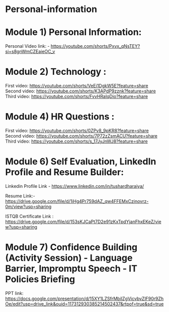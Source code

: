  # Personal-information

 # Module 1) Personal Information:    
 Personal Video link: -  https://youtube.com/shorts/Pxvx_qNsTEY?si=s8gnWmCZEaieOC_v

 # Module 2) Technology :
 First video:  https://youtube.com/shorts/VeEi1DgkW5E?feature=share
 Second video: https://youtube.com/shorts/K3APdP9zznk?feature=share
 Third video: https://youtube.com/shorts/FvvHRaIqDio?feature=share

 # Module 4) HR Questions : 
 First video: https://youtube.com/shorts/0ZPv8_9pKR8?feature=share
 Second video: https://youtube.com/shorts/7P72zZsmACU?feature=share
 Third video: https://youtube.com/shorts/s_17JyJnWJ8?feature=share

 # Module 6) Self Evaluation, LinkedIn Profile and Resume Builder:
 Linkedin Profile Link - https://www.linkedin.com/in/tushardharaiya/

 Resume Link:- https://drive.google.com/file/d/1iHg4Pr759dAZ_qw4FFEMxCzinovrz-0m/view?usp=sharing

 ISTQB Certificate Link : https://drive.google.com/file/d/153sKJCaPt7D2e91zKxTpdYjanFhxEKeZ/view?usp=sharing
 # Module 7) Confidence Building (Activity Session) - Language Barrier, Impromptu Speech - IT Policies Briefing
 PPT link: https://docs.google.com/presentation/d/15XY1LZSfrMbiIZgVicvbvZlF90r9ZhOe/edit?usp=drive_link&ouid=117312930385214502437&rtpof=true&sd=true


